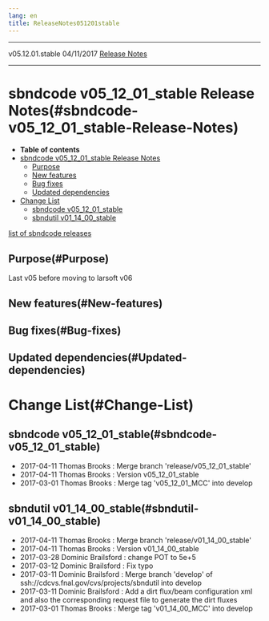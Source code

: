 ```yaml
---
lang: en
title: ReleaseNotes051201stable
---
```


  ------------------ ------------ -- -- ------------------------------------------------------------
  v05.12.01.stable   04/11/2017         [Release Notes](ReleaseNotes051201stable.html)
  ------------------ ------------ -- -- ------------------------------------------------------------



sbndcode v05\_12\_01\_stable Release Notes(#sbndcode-v05_12_01_stable-Release-Notes)
=====================================================================================================

-   **Table of contents**
-   [sbndcode v05\_12\_01\_stable Release
    Notes](#sbndcode-v05_12_01_stable-Release-Notes)
    -   [Purpose](#Purpose)
    -   [New features](#New-features)
    -   [Bug fixes](#Bug-fixes)
    -   [Updated dependencies](#Updated-dependencies)
-   [Change List](#Change-List)
    -   [sbndcode v05\_12\_01\_stable](#sbndcode-v05_12_01_stable)
    -   [sbndutil v01\_14\_00\_stable](#sbndutil-v01_14_00_stable)

[list of sbndcode releases](List_of_SBND_code_releases.html)



Purpose(#Purpose)
----------------------------------

Last v05 before moving to larsoft v06



New features(#New-features)
--------------------------------------------



Bug fixes(#Bug-fixes)
--------------------------------------



Updated dependencies(#Updated-dependencies)
------------------------------------------------------------



Change List(#Change-List)
==========================================



sbndcode v05\_12\_01\_stable(#sbndcode-v05_12_01_stable)
-------------------------------------------------------------------------

-   2017-04-11 Thomas Brooks : Merge branch
    \'release/v05\_12\_01\_stable\'
-   2017-04-11 Thomas Brooks : Version v05\_12\_01\_stable
-   2017-03-01 Thomas Brooks : Merge tag \'v05\_12\_01\_MCC\' into
    develop



sbndutil v01\_14\_00\_stable(#sbndutil-v01_14_00_stable)
-------------------------------------------------------------------------

-   2017-04-11 Thomas Brooks : Merge branch
    \'release/v01\_14\_00\_stable\'
-   2017-04-11 Thomas Brooks : Version v01\_14\_00\_stable
-   2017-03-28 Dominic Brailsford : change POT to 5e+5
-   2017-03-12 Dominic Brailsford : Fix typo
-   2017-03-11 Dominic Brailsford : Merge branch \'develop\' of
    ssh://cdcvs.fnal.gov/cvs/projects/sbndutil into develop
-   2017-03-11 Dominic Brailsford : Add a dirt flux/beam configuration
    xml and also the corresponding request file to generate the dirt
    fluxes
-   2017-03-01 Thomas Brooks : Merge tag \'v01\_14\_00\_MCC\' into
    develop
